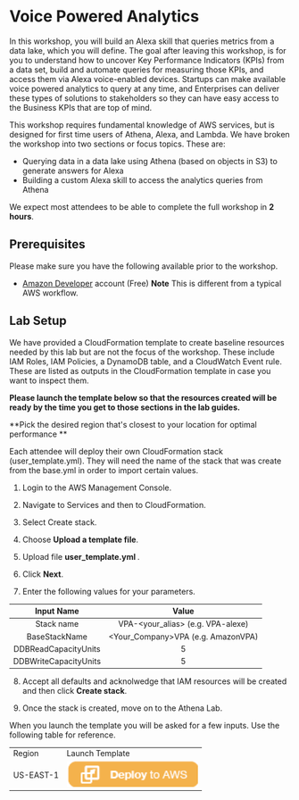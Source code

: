# Voice Powered Analytics 

In this workshop, you will build an Alexa skill that queries metrics from a data lake, which you will define. The goal after leaving this workshop, is for you to understand how to uncover Key Performance Indicators (KPIs) from a data set, build and automate queries for measuring those KPIs, and access them via Alexa voice-enabled devices. Startups can make available voice powered analytics to query at any time, and Enterprises can deliver these types of solutions to stakeholders so they can have easy access to the Business KPIs that are top of mind.

This workshop requires fundamental knowledge of AWS services, but is designed for first time users of Athena, Alexa, and Lambda. We have broken the workshop into two sections or focus topics. These are:

- Querying data in a data lake using Athena (based on objects in S3) to generate answers for Alexa
- Building a custom Alexa skill to access the analytics queries from Athena

We expect most attendees to be able to complete the full workshop in **2 hours**.



## Prerequisites

Please make sure you have the following available prior to the workshop.

- [Amazon Developer](https://developer.amazon.com/alexa) account (Free) **Note** This is different from a typical AWS workflow.



## Lab Setup

We have provided a CloudFormation template to create baseline resources needed by this lab but are not the focus of the workshop. These include IAM Roles, IAM Policies, a DynamoDB table, and a CloudWatch Event rule. These are listed as outputs in the CloudFormation template in case you want to inspect them.

**Please launch the template below so that the resources created will be ready by the time you get to those sections in the lab guides.**

**Pick the desired region that's closest to your location for optimal performance **



Each attendee will deploy their own CloudFormation stack (user_template.yml). They will need the name of the stack that was create from the base.yml in order to import certain values. 



1. Login to the AWS Management Console. 

2. Navigate to Services and then to CloudFormation. 

3. Select Create stack. 

4. Choose <strong>Upload a template file</strong>.  

5. Upload file <strong> user_template.yml </strong>. 

6. Click <strong>Next</strong>.

7. Enter the following values for your parameters.

Input Name | Value 
:---: | :---:
Stack name | VPA-<your_alias> (e.g. VPA-alexe)
BaseStackName | <Your_Company>VPA (e.g. AmazonVPA)
DDBReadCapacityUnits | 5
DDBWriteCapacityUnits | 5 


8. Accept all defaults and acknolwedge that IAM resources will be created and then click <strong>Create stack</strong>. 

9. Once the stack is created, move on to the Athena Lab. 

When you launch the template you will be asked for a few inputs. Use the following table for reference.

<table><tr><td>Region</td> <td>Launch Template</td></tr>
<tr><td>US-EAST-1</td> <td><a href="https://console.aws.amazon.com/cloudformation/home?region=us-east-1#/stacks/new?stackName=VPA-Setup&templateURL=https://github.com/aemilcar/vpa/blob/master/user_template.yml" target="_blank"><IMG SRC="/media/images/CFN_Image_01.png"></a></td></tr></table>
